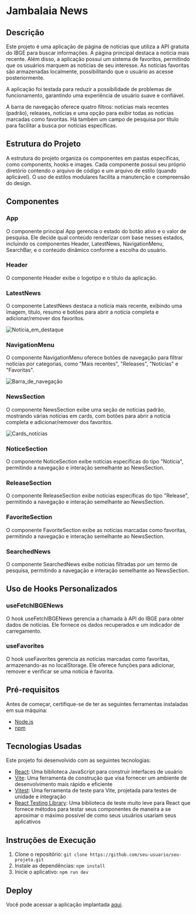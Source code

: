 # Jambalaia News

## Descrição

Este projeto é uma aplicação de página de notícias que utiliza a API gratuita do IBGE para buscar informações. A página principal destaca a notícia mais recente. Além disso, a aplicação possui um sistema de favoritos, permitindo que os usuários marquem as notícias de seu interesse. As notícias favoritas são armazenadas localmente, possibilitando que o usuário as acesse posteriormente.

A aplicação foi testada para reduzir a possibilidade de problemas de funcionamento, garantindo uma experiência de usuário suave e confiável.

A barra de navegação oferece quatro filtros: notícias mais recentes (padrão), releases, notícias e uma opção para exibir todas as notícias marcadas como favoritas. Há também um campo de pesquisa por título para facilitar a busca por notícias específicas.

## Estrutura do Projeto

A estrutura do projeto organiza os componentes em pastas específicas, como components, hooks e images. Cada componente possui seu próprio diretório contendo o arquivo de código e um arquivo de estilo (quando aplicável). O uso de estilos modulares facilita a manutenção e compreensão do design.

## Componentes

### App

O componente principal App gerencia o estado do botão ativo e o valor de pesquisa. Ele decide qual conteúdo renderizar com base nesses estados, incluindo os componentes Header, LatestNews, NavigationMenu, SearchBar, e o conteúdo dinâmico conforme a escolha do usuário.

### Header

O componente Header exibe o logotipo e o título da aplicação.

### LatestNews

O componente LatestNews destaca a notícia mais recente, exibindo uma imagem, título, resumo e botões para abrir a notícia completa e adicionar/remover dos favoritos.

![Notícia_em_destaque](./src/assets/notícia_em_destaque.png)

### NavigationMenu

O componente NavigationMenu oferece botões de navegação para filtrar notícias por categorias, como "Mais recentes", "Releases", "Notícias" e "Favoritas".

![Barra_de_navegação](./src/assets/barra_de_navegação.png)

### NewsSection

O componente NewsSection exibe uma seção de notícias padrão, mostrando várias notícias em cards, com botões para abrir a notícia completa e adicionar/remover dos favoritos.

![Cards_notícias](./src/assets/cards_notícias.png)

### NoticeSection

O componente NoticeSection exibe notícias específicas do tipo "Notícia", permitindo a navegação e interação semelhante ao NewsSection.

### ReleaseSection

O componente ReleaseSection exibe notícias específicas do tipo "Release", permitindo a navegação e interação semelhante ao NewsSection.

### FavoriteSection

O componente FavoriteSection exibe as notícias marcadas como favoritas, permitindo a navegação e interação semelhante ao NewsSection.

### SearchedNews

O componente SearchedNews exibe notícias filtradas por um termo de pesquisa, permitindo a navegação e interação semelhante ao NewsSection.

## Uso de Hooks Personalizados

### useFetchIBGENews

O hook useFetchIBGENews gerencia a chamada à API do IBGE para obter dados de notícias. Ele fornece os dados recuperados e um indicador de carregamento.

### useFavorites

O hook useFavorites gerencia as notícias marcadas como favoritas, armazenando-as no localStorage. Ele oferece funções para adicionar, remover e verificar se uma notícia é favorita.

## Pré-requisitos

Antes de começar, certifique-se de ter as seguintes ferramentas instaladas em sua máquina:

- [Node.js](https://nodejs.org/en/download/)
- [npm](https://www.npmjs.com/get-npm)

## Tecnologias Usadas

Este projeto foi desenvolvido com as seguintes tecnologias:

- [React](https://reactjs.org/): Uma biblioteca JavaScript para construir interfaces de usuário
- [Vite](https://vitejs.dev/): Uma ferramenta de construção que visa fornecer um ambiente de desenvolvimento mais rápido e eficiente
- [Vitest](https://vitest.dev/): Uma ferramenta de teste para Vite, projetada para testes de unidade e integração
- [React Testing Library](https://testing-library.com/docs/react-testing-library/intro/): Uma biblioteca de teste muito leve para React que fornece métodos para testar seus componentes de maneira a se aproximar o máximo possível de como seus usuários usariam seus aplicativos

## Instruções de Execução

1. Clone o repositório: `git clone https://github.com/seu-usuario/seu-projeto.git`
2. Instale as dependências: `npm install`
3. Inicie o aplicativo: `npm run dev`

## Deploy

Você pode acessar a aplicação implantada [aqui](https://luccas-santos01.github.io/jambalaia-news/).
